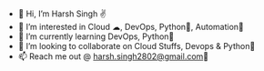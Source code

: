 - 👋 Hi, I’m Harsh Singh ✌
- 👀 I’m interested in Cloud ☁, DevOps, Python🐍, Automation🐳
- 🌱 I’m currently learning DevOps, Python🐍
- 💞️ I’m looking to collaborate on Cloud Stuffs, Devops & Python🐍
- 📫 Reach me out @ harsh.singh2802@gmail.com💌

<!---
harsh-singh02/harsh-singh02 is a ✨ special ✨ repository because its `README.md` (this file) appears on your GitHub profile.
You can click the Preview link to take a look at your changes.
--->
